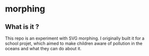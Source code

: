 # morphing

## What is it ?
This repo is an experiment with SVG morphing. 
I originally built it for a school projet, which aimed to make children aware of pollution in the oceans and what they can do about it. 
